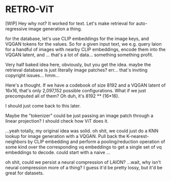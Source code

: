 # RETRO-ViT
[WIP] Hey why not? It worked for text. Let's make retrieval for auto-regressive image generation a thing.

for the database, let's use CLIP embeddings for the image keys, and VQGAN tokens for the values. So for a given input text, we e.g. query laion for a handful of images with nearby CLIP embeddings, encode them into the VQGAN latent, and ... that's a lot of data... something something profit. 

Very half baked idea here, obviously, but you get the idea. maybe the retrieval database is just literally image patches? err... that's inviting copyright issues... hmm...

Here's a thought. If we have a codebook of size 8192 and a VQGAN latent of 16x16, that's only 2,097,152 possible configurations. What if we just precomputed all of them? Oh duh, it's 8192 ** (16*16). 

I should just come back to this later.

Maybe the "tokenizer" could be just passing an image patch through a linear projection? I should check how ViT does it.

...yeah totally, my original idea was solid. oh shit, we could just do a KNN lookup for image generation with a VQGAN. Pull back the K-nearest-neighbors by CLIP embedding and perform a pooling/reduction operation of some kind over the corresponding vq embeddings to get a single set of vq embeddings to decode. could start with a naive ...

oh shit, could we persist a neural compression of LAION? ...wait, why isn't neural compression more of a thing? I guess it'd be pretty lossy, but it'd be great for datasets.
